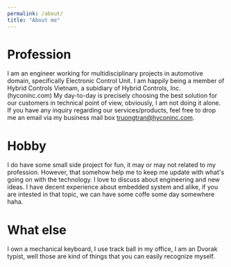 ```yaml
---
permalink: /about/
title: "About me"
---
```

# Profession
I am an engineer working for multidisciplinary projects in automotive domain, specifically Electronic Control Unit. I am happily being a member of Hybrid Controls Vietnam, a subidiary of Hybrid Controls, Inc. (hyconinc.com)
My day-to-day is precisely choosing the best solution for our customers in technical point of view, obviously, I am not doing it alone. If you have any inquiry regarding our services/products, feel free to drop me an email via my business mail box [truongtran@hyconinc.com](mailto:truongtran@hyconinc.com).

# Hobby
I do have some small side project for fun, it may or may not related to my profession. However, that somehow help me to keep me update with what's going on with the technology.
I love to discuss about engineering and new ideas. I have decent experience about embedded system and alike, if you are intested in that topic, we can have some coffe some day somewhere haha.

# What else
I own a mechanical keyboard, I use track ball in my office, I am an Dvorak typist, well those are kind of things that you can easily recognize myself.

